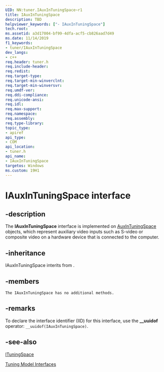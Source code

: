 ```yaml
---
UID: NN:tuner.IAuxInTuningSpace~r1
title: IAuxInTuningSpace
description: TBDhelpviewer_keywords: ["- IAuxInTuningSpace"]
tech.root: 
ms.assetid: a3d17004-bf99-4dfa-acf5-cb826aad7d49
ms.date: 11/14/2019
f1_keywords:
- tuner/IAuxInTuningSpace
dev_langs:
- c++
req.header: tuner.h
req.include-header: 
req.redist: 
req.target-type: 
req.target-min-winverclnt: 
req.target-min-winversvr: 
req.umdf-ver: 
req.ddi-compliance: 
req.unicode-ansi: 
req.idl: 
req.max-support: 
req.namespace: 
req.assembly: 
req.type-library: 
topic_type:
- apiref
api_type:
- COM
api_location:
- tuner.h
api_name:
- IAuxInTuningSpace
targetos: Windows
ms.custom: 19H1
---
```


# IAuxInTuningSpace interface

## -description

The <b>IAuxInTuningSpace</b> interface is implemented on <a href="https://docs.microsoft.com/previous-versions/windows/desktop/mstv/auxintuningspace-object">AuxInTuningSpace</a> objects, which represent auxiliary video inputs such as S-video or composite video on a hardware device that is connected to the computer. 


## -inheritance
IAuxInTuningSpace interits from . 
## -members

	The IAuxInTuningSpace has no additional methods.

## -remarks

To declare the interface identifier (IID) for this interface, use the <b>__uuidof</b> operator: <code>__uuidof(IAuxInTuningSpace)</code>.



## -see-also



<a href="https://docs.microsoft.com/previous-versions/windows/desktop/api/tuner/nn-tuner-ituningspace">ITuningSpace</a>



<a href="https://docs.microsoft.com/previous-versions/windows/desktop/mstv/tuning-model-interfaces">Tuning Model Interfaces</a>
